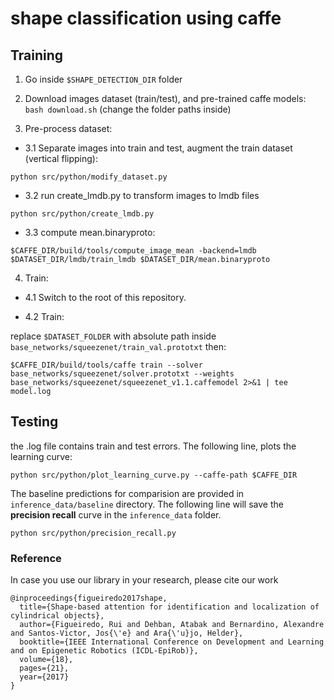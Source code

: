 # shape classification using caffe

## Training 
1. Go inside ```$SHAPE_DETECTION_DIR``` folder

2. Download images dataset (train/test), and pre-trained caffe models: ```bash download.sh``` (change the folder paths inside)

3. Pre-process dataset:

  - 3.1 Separate images into train and test, augment the train dataset (vertical flipping): 
  
```
python src/python/modify_dataset.py
```
  
  - 3.2 run create_lmdb.py to transform images to lmdb files
  ```
  python src/python/create_lmdb.py 
  ```

  - 3.3 compute mean.binaryproto: 
  ```
  $CAFFE_DIR/build/tools/compute_image_mean -backend=lmdb $DATASET_DIR/lmdb/train_lmdb $DATASET_DIR/mean.binaryproto
  ```
4. Train: 

  - 4.1 Switch to the root of this repository. 
  
  - 4.2 Train:
  
   replace ```$DATASET_FOLDER``` with absolute path inside ```base_networks/squeezenet/train_val.prototxt``` then:
  
  ```
  $CAFFE_DIR/build/tools/caffe train --solver base_networks/squeezenet/solver.prototxt --weights base_networks/squeezenet/squeezenet_v1.1.caffemodel 2>&1 | tee model.log
  ```
## Testing
the .log file contains train and test errors. The following line, plots the learning curve:

```
python src/python/plot_learning_curve.py --caffe-path $CAFFE_DIR
```
The baseline predictions for comparision are provided in ```inference_data/baseline``` directory. The following line will save the **precision recall** curve in the ```inference_data``` folder.

```
python src/python/precision_recall.py
```

### Reference

In case you use our library in your research, please cite our work

```
@inproceedings{figueiredo2017shape,
  title={Shape-based attention for identification and localization of cylindrical objects},
  author={Figueiredo, Rui and Dehban, Atabak and Bernardino, Alexandre and Santos-Victor, Jos{\'e} and Ara{\'u}jo, Helder},
  booktitle={IEEE International Conference on Development and Learning and on Epigenetic Robotics (ICDL-EpiRob)},
  volume={18},
  pages={21},
  year={2017}
}

```
[paper]: http://vislab.isr.ist.utl.pt/wp-content/uploads/2017/09/rfigueiredo-icdlepirob2017.pdf
